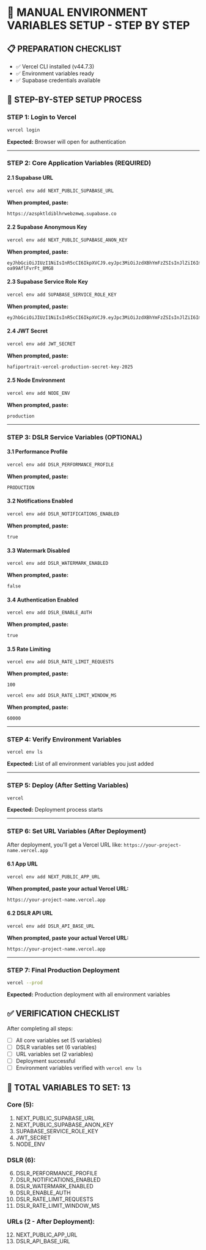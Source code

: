 # 🔧 MANUAL ENVIRONMENT VARIABLES SETUP - STEP BY STEP

## 📋 **PREPARATION CHECKLIST**
- ✅ Vercel CLI installed (v44.7.3)
- ✅ Environment variables ready
- ✅ Supabase credentials available

## 🚀 **STEP-BY-STEP SETUP PROCESS**

### **STEP 1: Login to Vercel**
```bash
vercel login
```
**Expected:** Browser will open for authentication

---

### **STEP 2: Core Application Variables (REQUIRED)**

#### **2.1 Supabase URL**
```bash
vercel env add NEXT_PUBLIC_SUPABASE_URL
```
**When prompted, paste:**
```
https://azspktldiblhrwebzmwq.supabase.co
```

#### **2.2 Supabase Anonymous Key**
```bash
vercel env add NEXT_PUBLIC_SUPABASE_ANON_KEY
```
**When prompted, paste:**
```
eyJhbGciOiJIUzI1NiIsInR5cCI6IkpXVCJ9.eyJpc3MiOiJzdXBhYmFzZSIsInJlZiI6ImF6c3BrdGxkaWJsaHJ3ZWJ6bXdxIiwicm9sZSI6ImFub24iLCJpYXQiOjE3NTM5NDQwNDQsImV4cCI6MjA2OTUyMDA0NH0.uKHB4K9hxUDTc0ZkwidCJv_Ev-oa99AflFvrFt_8MG8
```

#### **2.3 Supabase Service Role Key**
```bash
vercel env add SUPABASE_SERVICE_ROLE_KEY
```
**When prompted, paste:**
```
eyJhbGciOiJIUzI1NiIsInR5cCI6IkpXVCJ9.eyJpc3MiOiJzdXBhYmFzZSIsInJlZiI6ImF6c3BrdGxkaWJsaHJ3ZWJ6bXdxIiwicm9sZSI6InNlcnZpY2Vfcm9sZSIsImlhdCI6MTc1Mzk0NDA0NCwiZXhwIjoyMDY5NTIwMDQ0fQ.hk8vOgFoW3PJZxhw40sHiNyvNxbD4_c4x6fqBynvlmE
```

#### **2.4 JWT Secret**
```bash
vercel env add JWT_SECRET
```
**When prompted, paste:**
```
hafiportrait-vercel-production-secret-key-2025
```

#### **2.5 Node Environment**
```bash
vercel env add NODE_ENV
```
**When prompted, paste:**
```
production
```

---

### **STEP 3: DSLR Service Variables (OPTIONAL)**

#### **3.1 Performance Profile**
```bash
vercel env add DSLR_PERFORMANCE_PROFILE
```
**When prompted, paste:**
```
PRODUCTION
```

#### **3.2 Notifications Enabled**
```bash
vercel env add DSLR_NOTIFICATIONS_ENABLED
```
**When prompted, paste:**
```
true
```

#### **3.3 Watermark Disabled**
```bash
vercel env add DSLR_WATERMARK_ENABLED
```
**When prompted, paste:**
```
false
```

#### **3.4 Authentication Enabled**
```bash
vercel env add DSLR_ENABLE_AUTH
```
**When prompted, paste:**
```
true
```

#### **3.5 Rate Limiting**
```bash
vercel env add DSLR_RATE_LIMIT_REQUESTS
```
**When prompted, paste:**
```
100
```

```bash
vercel env add DSLR_RATE_LIMIT_WINDOW_MS
```
**When prompted, paste:**
```
60000
```

---

### **STEP 4: Verify Environment Variables**
```bash
vercel env ls
```
**Expected:** List of all environment variables you just added

---

### **STEP 5: Deploy (After Setting Variables)**
```bash
vercel
```
**Expected:** Deployment process starts

---

### **STEP 6: Set URL Variables (After Deployment)**

After deployment, you'll get a Vercel URL like: `https://your-project-name.vercel.app`

#### **6.1 App URL**
```bash
vercel env add NEXT_PUBLIC_APP_URL
```
**When prompted, paste your actual Vercel URL:**
```
https://your-project-name.vercel.app
```

#### **6.2 DSLR API URL**
```bash
vercel env add DSLR_API_BASE_URL
```
**When prompted, paste your actual Vercel URL:**
```
https://your-project-name.vercel.app
```

---

### **STEP 7: Final Production Deployment**
```bash
vercel --prod
```
**Expected:** Production deployment with all environment variables

## ✅ **VERIFICATION CHECKLIST**

After completing all steps:
- [ ] All core variables set (5 variables)
- [ ] DSLR variables set (6 variables)
- [ ] URL variables set (2 variables)
- [ ] Deployment successful
- [ ] Environment variables verified with `vercel env ls`

## 🎯 **TOTAL VARIABLES TO SET: 13**

### **Core (5):**
1. NEXT_PUBLIC_SUPABASE_URL
2. NEXT_PUBLIC_SUPABASE_ANON_KEY
3. SUPABASE_SERVICE_ROLE_KEY
4. JWT_SECRET
5. NODE_ENV

### **DSLR (6):**
6. DSLR_PERFORMANCE_PROFILE
7. DSLR_NOTIFICATIONS_ENABLED
8. DSLR_WATERMARK_ENABLED
9. DSLR_ENABLE_AUTH
10. DSLR_RATE_LIMIT_REQUESTS
11. DSLR_RATE_LIMIT_WINDOW_MS

### **URLs (2 - After Deployment):**
12. NEXT_PUBLIC_APP_URL
13. DSLR_API_BASE_URL